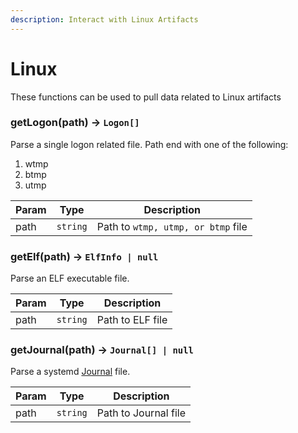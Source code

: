 ```yaml
---
description: Interact with Linux Artifacts
---
```


# Linux

These functions can be used to pull data related to Linux artifacts

### getLogon(path) -> `Logon[]`

Parse a single logon related file. Path end with one of the following:

1. wtmp
2. btmp
3. utmp

| Param | Type     | Description                        |
| ----- | -------- | ---------------------------------- |
| path  | `string` | Path to `wtmp, utmp, or btmp` file |

### getElf(path) -> `ElfInfo | null`

Parse an ELF executable file.

| Param | Type     | Description      |
| ----- | -------- | ---------------- |
| path  | `string` | Path to ELF file |

### getJournal(path) -> `Journal[] | null`

Parse a systemd [Journal](../../Artifacts/Linux%20Artifacts/journals.md) file.

| Param | Type     | Description          |
| ----- | -------- | -------------------- |
| path  | `string` | Path to Journal file |
